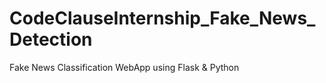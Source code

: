 # CodeClauseInternship_Fake_News_Detection
Fake News Classification WebApp using Flask &amp; Python
